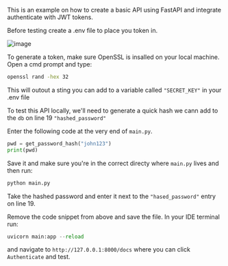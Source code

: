 This is an example on how to create a basic API using FastAPI and integrate authenticate with JWT tokens.

Before testing create a .env file to place you token in.

![image](https://github.com/bbonser/Python/assets/26509652/0815027d-16ce-4b5f-923d-84345538fb57)

To generate a token, make sure OpenSSL is insalled on your local machine. Open a cmd prompt and type:

```cmd
openssl rand -hex 32
```

This will outout a sting you can add to a variable called ```"SECRET_KEY"``` in your .env file

To test this API locally, we'll need to generate a quick hash we cann add to the ```db``` on line 19 ```"hashed_password"```

Enter the following code at the very end of ```main.py```.

```python
pwd = get_password_hash("john123")
print(pwd)
```

Save it and make sure you're in the correct directy where ```main.py``` lives and then run:
```python
python main.py
```

Take the hashed password and enter it next to the ```"hased_password"``` entry on line 19.

Remove the code snippet from above and save the file.
In your IDE terminal run:
```python
uvicorn main:app --reload
```
and navigate to ```http://127.0.0.1:8000/docs``` where you can click ```Authenticate``` and test.
